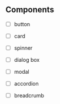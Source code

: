 ## Components

- [ ] button
- [ ] card
- [ ] spinner
- [ ] dialog box
- [ ] modal
- [ ] accordion
- [ ] breadcrumb

